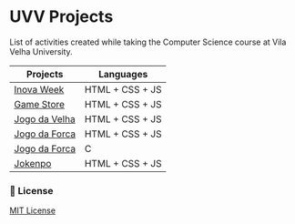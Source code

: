 # UVV Projects
List of activities created while taking the Computer Science course at Vila Velha University.

| Projects | Languages |
| --- | --- |
| [Inova Week](inova-week/)   | HTML + CSS + JS   |
| [Game Store](game-store/)   | HTML + CSS + JS   |
| [Jogo da Velha](jogo-da-velha/)   | HTML + CSS + JS   |
| [Jogo da Forca](jogo-da-forca/)   | HTML + CSS + JS   |
| [Jogo da Forca](simple-hangman/)  | C   |
| [Jokenpo](jokenpo/)   |HTML + CSS + JS  |


### :memo: License
[MIT License](LICENSE)
